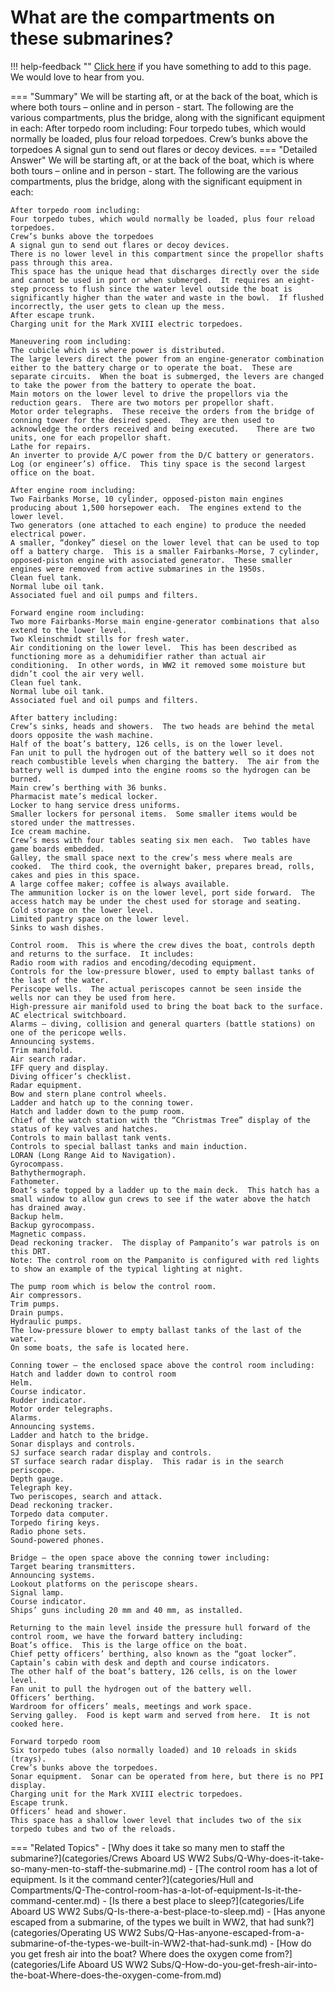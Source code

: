 # What are the compartments on these submarines?

!!! help-feedback ""
    [Click here](https://replace.md) if you have something to add to this page. We would love to hear from you.

=== "Summary"
    We will be starting aft, or at the back of the boat, which is where both tours – online and in person - start. The following are the various compartments, plus the bridge, along with the significant equipment in each: After torpedo room including: Four torpedo tubes, which would normally be loaded, plus four reload torpedoes. Crew’s bunks above the torpedoes A signal gun to send out flares or decoy devices.
=== "Detailed Answer"
    We will be starting aft, or at the back of the boat, which is where both tours – online and in person - start.  The following are the various compartments, plus the bridge, along with the significant equipment in each:

    After torpedo room including:
    Four torpedo tubes, which would normally be loaded, plus four reload torpedoes.
    Crew’s bunks above the torpedoes
    A signal gun to send out flares or decoy devices.
    There is no lower level in this compartment since the propellor shafts pass through this area.
    This space has the unique head that discharges directly over the side and cannot be used in port or when submerged.  It requires an eight-step process to flush since the water level outside the boat is significantly higher than the water and waste in the bowl.  If flushed incorrectly, the user gets to clean up the mess.
    After escape trunk.
    Charging unit for the Mark XVIII electric torpedoes.

    Maneuvering room including:
    The cubicle which is where power is distributed.
    The large levers direct the power from an engine-generator combination either to the battery charge or to operate the boat.  These are separate circuits.  When the boat is submerged, the levers are changed to take the power from the battery to operate the boat.
    Main motors on the lower level to drive the propellors via the reduction gears.  There are two motors per propellor shaft.
    Motor order telegraphs.  These receive the orders from the bridge of conning tower for the desired speed.  They are then used to acknowledge the orders received and being executed.    There are two units, one for each propellor shaft.
    Lathe for repairs.
    An inverter to provide A/C power from the D/C battery or generators.
    Log (or engineer’s) office.  This tiny space is the second largest office on the boat.

    After engine room including:
    Two Fairbanks Morse, 10 cylinder, opposed-piston main engines producing about 1,500 horsepower each.  The engines extend to the lower level.
    Two generators (one attached to each engine) to produce the needed electrical power.
    A smaller, “donkey” diesel on the lower level that can be used to top off a battery charge.  This is a smaller Fairbanks-Morse, 7 cylinder, opposed-piston engine with associated generator.  These smaller engines were removed from active submarines in the 1950s.
    Clean fuel tank.
    Normal lube oil tank.
    Associated fuel and oil pumps and filters.

    Forward engine room including:
    Two more Fairbanks-Morse main engine-generator combinations that also extend to the lower level.
    Two Kleinschmidt stills for fresh water.
    Air conditioning on the lower level.  This has been described as functioning more as a dehumidifier rather than actual air conditioning.  In other words, in WW2 it removed some moisture but didn’t cool the air very well.
    Clean fuel tank.
    Normal lube oil tank.
    Associated fuel and oil pumps and filters.

    After battery including:
    Crew’s sinks, heads and showers.  The two heads are behind the metal doors opposite the wash machine.
    Half of the boat’s battery, 126 cells, is on the lower level.
    Fan unit to pull the hydrogen out of the battery well so it does not reach combustible levels when charging the battery.  The air from the battery well is dumped into the engine rooms so the hydrogen can be burned.
    Main crew’s berthing with 36 bunks.
    Pharmacist mate’s medical locker.
    Locker to hang service dress uniforms.
    Smaller lockers for personal items.  Some smaller items would be stored under the mattresses.
    Ice cream machine.
    Crew’s mess with four tables seating six men each.  Two tables have game boards embedded.
    Galley, the small space next to the crew’s mess where meals are cooked.  The third cook, the overnight baker, prepares bread, rolls, cakes and pies in this space.
    A large coffee maker; coffee is always available.
    The ammunition locker is on the lower level, port side forward.  The access hatch may be under the chest used for storage and seating.
    Cold storage on the lower level.
    Limited pantry space on the lower level.
    Sinks to wash dishes.

    Control room.  This is where the crew dives the boat, controls depth and returns to the surface.  It includes:
    Radio room with radios and encoding/decoding equipment.
    Controls for the low-pressure blower, used to empty ballast tanks of the last of the water.
    Periscope wells.  The actual periscopes cannot be seen inside the wells nor can they be used from here.
    High-pressure air manifold used to bring the boat back to the surface.
    AC electrical switchboard.
    Alarms – diving, collision and general quarters (battle stations) on one of the pericope wells.
    Announcing systems.
    Trim manifold.
    Air search radar.
    IFF query and display.
    Diving officer’s checklist.
    Radar equipment.
    Bow and stern plane control wheels.
    Ladder and hatch up to the conning tower.
    Hatch and ladder down to the pump room.
    Chief of the watch station with the “Christmas Tree” display of the status of key valves and hatches.
    Controls to main ballast tank vents.
    Controls to special ballast tanks and main induction.
    LORAN (Long Range Aid to Navigation).
    Gyrocompass.
    Bathythermograph.
    Fathometer.
    Boat’s safe topped by a ladder up to the main deck.  This hatch has a small window to allow gun crews to see if the water above the hatch has drained away.
    Backup helm.
    Backup gyrocompass.
    Magnetic compass.
    Dead reckoning tracker.  The display of Pampanito’s war patrols is on this DRT.
    Note: The control room on the Pampanito is configured with red lights to show an example of the typical lighting at night.

    The pump room which is below the control room.
    Air compressors.
    Trim pumps.
    Drain pumps.
    Hydraulic pumps.
    The low-pressure blower to empty ballast tanks of the last of the water.
    On some boats, the safe is located here.

    Conning tower – the enclosed space above the control room including:
    Hatch and ladder down to control room
    Helm.
    Course indicator.
    Rudder indicator.
    Motor order telegraphs.
    Alarms.
    Announcing systems.
    Ladder and hatch to the bridge.
    Sonar displays and controls.
    SJ surface search radar display and controls.
    ST surface search radar display.  This radar is in the search periscope.
    Depth gauge.
    Telegraph key.
    Two periscopes, search and attack.
    Dead reckoning tracker.
    Torpedo data computer.
    Torpedo firing keys.
    Radio phone sets.
    Sound-powered phones.

    Bridge – the open space above the conning tower including:
    Target bearing transmitters.
    Announcing systems.
    Lookout platforms on the periscope shears.
    Signal lamp.
    Course indicator.
    Ships’ guns including 20 mm and 40 mm, as installed.

    Returning to the main level inside the pressure hull forward of the control room, we have the forward battery including:
    Boat’s office.  This is the large office on the boat.
    Chief petty officers’ berthing, also known as the “goat locker”.
    Captain’s cabin with desk and depth and course indicators.
    The other half of the boat’s battery, 126 cells, is on the lower level.
    Fan unit to pull the hydrogen out of the battery well.
    Officers’ berthing.
    Wardroom for officers’ meals, meetings and work space.
    Serving galley.  Food is kept warm and served from here.  It is not cooked here.

    Forward torpedo room
    Six torpedo tubes (also normally loaded) and 10 reloads in skids (trays).
    Crew’s bunks above the torpedoes.
    Sonar equipment.  Sonar can be operated from here, but there is no PPI display.
    Charging unit for the Mark XVIII electric torpedoes.
    Escape trunk.
    Officers’ head and shower.
    This space has a shallow lower level that includes two of the six torpedo tubes and two of the reloads.
=== "Related Topics"
    - [Why does it take so many men to staff the submarine?](categories/Crews Aboard US WW2 Subs/Q-Why-does-it-take-so-many-men-to-staff-the-submarine.md)
    - [The control room has a lot of equipment.  Is it the command center?](categories/Hull and Compartments/Q-The-control-room-has-a-lot-of-equipment-Is-it-the-command-center.md)
    - [Is there a best place to sleep?](categories/Life Aboard US WW2 Subs/Q-Is-there-a-best-place-to-sleep.md)
    - [Has anyone escaped from a submarine, of the types we built in WW2, that had sunk?](categories/Operating US WW2 Subs/Q-Has-anyone-escaped-from-a-submarine-of-the-types-we-built-in-WW2-that-had-sunk.md)
    - [How do you get fresh air into the boat?  Where does the oxygen come from?](categories/Life Aboard US WW2 Subs/Q-How-do-you-get-fresh-air-into-the-boat-Where-does-the-oxygen-come-from.md)
